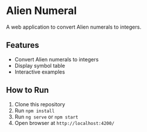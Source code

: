 # Alien Numeral

A web application to convert Alien numerals to integers.

## Features
- Convert Alien numerals to integers
- Display symbol table
- Interactive examples

## How to Run
1. Clone this repository
2. Run `npm install`
3. Run `ng serve` or `npm start`
4. Open browser at `http://localhost:4200/`
